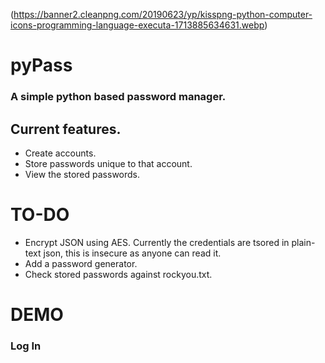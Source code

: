 (https://banner2.cleanpng.com/20190623/yp/kisspng-python-computer-icons-programming-language-executa-1713885634631.webp)
# pyPass
### A simple python based password manager.

## Current features.
- Create accounts.
- Store passwords unique to that account.
- View the stored passwords.

# TO-DO
- Encrypt JSON using AES. Currently the credentials are tsored in plain-text json, this is insecure as anyone can read it.
- Add a password generator.
- Check stored passwords against rockyou.txt.

# DEMO
### Log In
